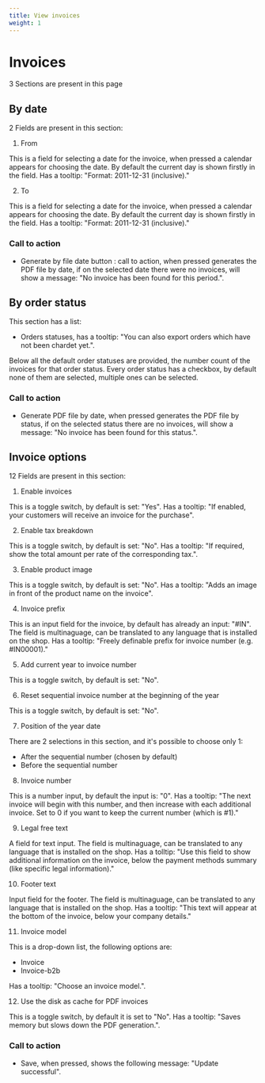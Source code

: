 ```yaml
---
title: View invoices
weight: 1
---
```


# Invoices

3 Sections are present in this page

## By date

2 Fields are present in this section:

1) From

This is a field for selecting a date for the invoice, when pressed a calendar appears for choosing the date. By default the current day is shown firstly in the field. Has a tooltip: "Format: 2011-12-31 (inclusive)."

2) To

This is a field for selecting a date for the invoice, when pressed a calendar appears for choosing the date. By default the current day is shown firstly in the field. Has a tooltip: "Format: 2011-12-31 (inclusive)."

### Call to action

 - Generate by file date button : call to action, when pressed generates the PDF file by date, if on the selected date there were no invoices, will show a message: "No invoice has been found for this period.".

## By order status

This section has a list:

 - Orders statuses, has a tooltip: "You can also export orders which have not been chardet yet.".

Below all the default order statuses are provided, the number count of the invoices for that order status. Every order status has a checkbox, by default none of them are selected, multiple ones can be selected.

### Call to action

 - Generate PDF file by date, when pressed generates the PDF file by status, if on the selected status there are no invoices, will show a message: "No invoice has been found for this status.".

## Invoice options 

12 Fields are present in this section:

1) Enable invoices

This is a toggle switch, by default is set: "Yes". Has a tooltip: "If enabled, your customers will receive an invoice for the purchase".

2) Enable tax breakdown 

This is a toggle switch, by default is set: "No". Has a tooltip: "If required, show the total amount per rate of the corresponding tax.".

3) Enable product image

This is a toggle switch, by default is set: "No". Has a tooltip: "Adds an image in front of the product name on the invoice".

4) Invoice prefix 

This is an input field for the invoice, by default has already an input: "#IN". The field is multinaguage, can be translated to any language that is installed on the shop. Has a tooltip: "Freely definable prefix for invoice number (e.g. #IN00001)."

5) Add current year to invoice number

This is a toggle switch, by default is set: "No". 

6) Reset sequential invoice number at the beginning of the year 

This is a toggle switch, by default is set: "No". 

7) Position of the year date

There are 2 selections in this section, and it's possible to choose only 1:

 - After the sequential number (chosen by default)
 - Before the sequential number

8) Invoice number

This is a number input, by default the input is: "0". Has a tooltip: "The next invoice will begin with this number, and then increase with each additional invoice. Set to 0 if you want to keep the current number (which is #1)."

9) Legal free text

A field for text input. The field is multinaguage, can be translated to any language that is installed on the shop. Has a tolltip: "Use this field to show additional information on the invoice, below the payment methods summary (like specific legal information)."

10) Footer text

Input field for the footer. The field is multinaguage, can be translated to any language that is installed on the shop. Has a tooltip: "This text will appear at the bottom of the invoice, below your company details."

11) Invoice model 

This is a drop-down list, the following options are:

 - Invoice
 - Invoice-b2b

Has a tooltip: "Choose an invoice model.".

12) Use the disk as cache for PDF invoices

This is a toggle switch, by default it is set to "No". Has a tooltip: "Saves memory but slows down the PDF generation.".

### Call to action

 - Save, when pressed, shows the following message: "Update successful".
